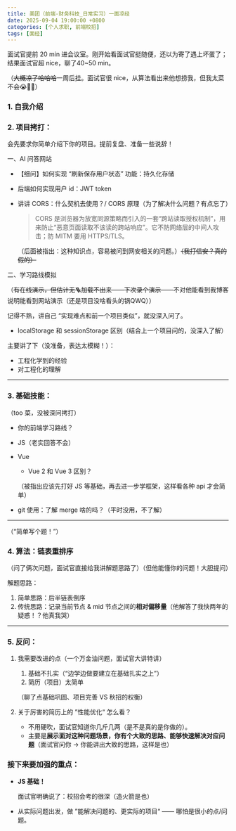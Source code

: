 ```yaml
---
title: 美团（前端-财务科技_日常实习）一面凉经
date: 2025-09-04 19:00:00 +0800
categories: [个人求职, 前端校招]
tags: [面经]
---
```


面试官提前 20 min 进会议室。<span class="heimu">刚开始看面试官挺随便，还以为寄了遇上坏蛋了；结果面试官超 nice，聊了40~50 min。</span>

（~~大概凉了哈哈哈~~一周后挂。面试官很 nice，从算法看出来他想捞我，但我太菜不会😭🙏🙏）

### 1. 自我介绍

### 2. 项目拷打：

会先要求你简单介绍下你的项目。提前复盘、准备一些说辞！

一、AI 问答网站

- 【细问】如何实现 “刷新保存用户状态” 功能：持久化存储
- 后端如何实现用户 id：JWT token
- 讲讲 CORS：什么契机去使用？/ CORS 原理（为了解决什么问题？有点忘了）
  
    > CORS 是浏览器为放宽同源策略而引入的一套“跨站读取授权机制”，用来防止“恶意页面读取不该读的跨站响应”。它不防网络层的中间人攻击；防 MITM 要用 HTTPS/TLS。
    > 
    
    （后面被指出：这种知识点，容易被问到网安相关的问题。）~~（我打信安？真的假的）~~
    

二、学习路线模拟

（~~有在线演示，但估计无🪜加载不出来——下次录个演示——~~不对他能看到我博客说明能看到网站演示（还是项目没啥看头的锅QWQ））

记得不熟，讲自己 “实现难点和前一个项目类似”，就没深入问了。

- localStorage 和 sessionStorage 区别（结合上一个项目问的，没深入了解）

主要讲了下（没准备，表达太模糊！）：

- 工程化学到的经验
- 对工程化的理解



------



### 3. 基础技能：

（too 菜，没被深问拷打）

- 你的前端学习路线？
- JS（老实回答不会）
- Vue
    - Vue 2 和 Vue 3 区别？
    
    （被指出应该先打好 JS 等基础，再去进一步学框架，这样看各种 api 才会简单）
    
- git 使用：了解 merge 啥的吗？（平时没用，不了解）



------



（“简单写个题！”）

### 4. 算法：链表重排序

（问了俩次问题，面试官直接给我讲解题思路了）（但他能懂你的问题！大胆提问）

解题思路：

1. 简单思路：后半链表倒序
2. 传统思路：记录当前节点 & mid 节点之间的**相对偏移量**（他解答了我快两年的疑惑！？他真我哭）



------



### 5. 反问：

1. 我需要改进的点（一个万金油问题，面试官大讲特讲）
    1. 基础不扎实（“边学边做要建立在基础扎实之上”）
    2. 简历（项目）太简单
    
    （聊了点基础巩固、项目完善 VS 秋招的权衡）
    
2. 关于厉害的简历上的 ”性能优化“ 怎么看？
    - 不用硬吹，面试官知道你几斤几两（是不是真的是你做的）。
    - 主要是**展示面对这种问题场景，你有个大致的思路、能够快速解决对应问题**（面试官问你 → 你能讲出大致的思路，这样是也）



### **接下来要加强的重点：**

- **JS 基础！**

  面试官明确说了：校招会考的很深（造火箭是也）

- 从实际问题出发，做 ”能解决问题的、更实际的项目“ —— 哪怕是很小的点/问题。